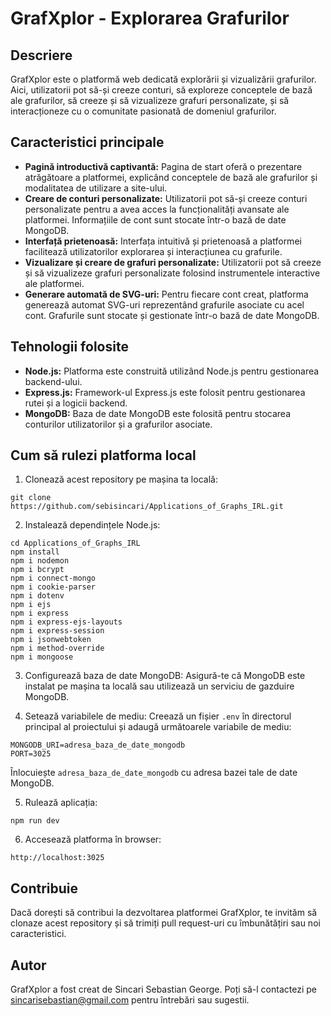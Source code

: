 # GrafXplor - Explorarea Grafurilor

## Descriere

GrafXplor este o platformă web dedicată explorării și vizualizării grafurilor. Aici, utilizatorii pot să-și creeze conturi, să exploreze conceptele de bază ale grafurilor, să creeze și să vizualizeze grafuri personalizate, și să interacționeze cu o comunitate pasionată de domeniul grafurilor.

## Caracteristici principale

- **Pagină introductivă captivantă:** Pagina de start oferă o prezentare atrăgătoare a platformei, explicând conceptele de bază ale grafurilor și modalitatea de utilizare a site-ului.
- **Creare de conturi personalizate:** Utilizatorii pot să-și creeze conturi personalizate pentru a avea acces la funcționalități avansate ale platformei. Informațiile de cont sunt stocate într-o bază de date MongoDB.
- **Interfață prietenoasă:** Interfața intuitivă și prietenoasă a platformei facilitează utilizatorilor explorarea și interacțiunea cu grafurile.
- **Vizualizare și creare de grafuri personalizate:** Utilizatorii pot să creeze și să vizualizeze grafuri personalizate folosind instrumentele interactive ale platformei.
- **Generare automată de SVG-uri:** Pentru fiecare cont creat, platforma generează automat SVG-uri reprezentând grafurile asociate cu acel cont. Grafurile sunt stocate și gestionate într-o bază de date MongoDB.

## Tehnologii folosite

- **Node.js:** Platforma este construită utilizând Node.js pentru gestionarea backend-ului.
- **Express.js:** Framework-ul Express.js este folosit pentru gestionarea rutei și a logicii backend.
- **MongoDB:** Baza de date MongoDB este folosită pentru stocarea conturilor utilizatorilor și a grafurilor asociate.

## Cum să rulezi platforma local

1. Clonează acest repository pe mașina ta locală:

```
git clone https://github.com/sebisincari/Applications_of_Graphs_IRL.git
```

2. Instalează dependințele Node.js:

```
cd Applications_of_Graphs_IRL
npm install
npm i nodemon
npm i bcrypt
npm i connect-mongo
npm i cookie-parser
npm i dotenv
npm i ejs
npm i express
npm i express-ejs-layouts
npm i express-session
npm i jsonwebtoken
npm i method-override
npm i mongoose
```

3. Configurează baza de date MongoDB: Asigură-te că MongoDB este instalat pe mașina ta locală sau utilizează un serviciu de gazduire MongoDB.

4. Setează variabilele de mediu: Creează un fișier `.env` în directorul principal al proiectului și adaugă următoarele variabile de mediu:

```
MONGODB_URI=adresa_baza_de_date_mongodb
PORT=3025
```

Înlocuiește `adresa_baza_de_date_mongodb` cu adresa bazei tale de date MongoDB.

5. Rulează aplicația:

```
npm run dev
```

6. Accesează platforma în browser:

```
http://localhost:3025
```

## Contribuie

Dacă dorești să contribui la dezvoltarea platformei GrafXplor, te invităm să clonaze acest repository și să trimiți pull request-uri cu îmbunătățiri sau noi caracteristici.

## Autor

GrafXplor a fost creat de Sincari Sebastian George. Poți să-l contactezi pe [sincarisebastian@gmail.com](mailto:sincarisebastian@gmail.com) pentru întrebări sau sugestii.

